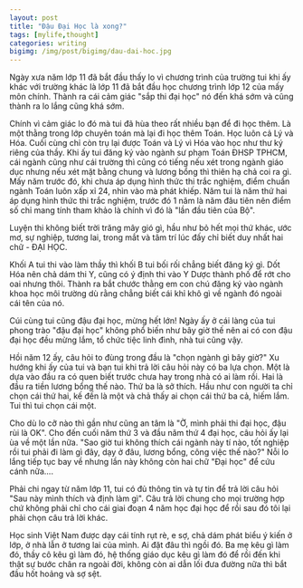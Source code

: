 ```yaml
---
layout: post
title: "Đậu Đại Học là xong?"
tags: [mylife,thought]
categories: writing
bigimg: /img/post/bigimg/dau-dai-hoc.jpg
---
```


Ngày xưa năm lớp 11 đã bắt đầu thấy lo vì chương trình của trường tui khi ấy khác với trường khác là lớp 11 đã bắt đầu học chương trình lớp 12 của mấy môn chính. Thành ra cái cảm giác "sắp thi đại học" nó đến khá sớm và cũng thành ra lo lắng cũng khá sớm.

Chính vì cảm giác lo đó mà tui đã hùa theo rất nhiều bạn để đi học thêm. Là một thằng trong lớp chuyên toán mà lại đi học thêm Toán. Học luôn cả Lý và Hóa. Cuối cùng chỉ còn trụ lại được Toán và Lý vì Hóa vào học như thư ký riêng của thầy.
Khi ấy tui đăng ký vào ngành sư phạm Toán ĐHSP TPHCM, cái ngành cũng như cái trường thì cũng có tiếng nếu xét trong ngành giáo dục nhưng nếu xét mặt bằng chung và lương bổng thì thiên hạ chả coi ra gì. Mấy năm trước đó, khi chưa áp dụng hình thức thi trắc nghiệm, điểm chuẩn ngành Toán luôn xấp xỉ 24, nhìn vào mà phát khiếp. Năm tui là năm thứ hai áp dụng hình thức thi trắc nghiệm, trước đó 1 năm là năm đâu tiên nên điểm số chỉ mang tính tham khảo là chính vì đó là "lần đầu tiên của Bộ".

Luyện thi không biết trời trăng mây gió gì, hầu như bỏ hết mọi thứ khác, ước mơ, sự nghiệp, tương lai, trong mắt và tâm trí lúc đấy chỉ biết duy nhất hai chữ - ĐẠI HỌC.

Khối A tui thi vào làm thầy thì khối B tui bối rối chẳng biết đăng ký gì. Dốt Hóa nên chả dám thi Y, cũng có ý định thi vào Y Dược thành phố để rớt cho oai nhưng thôi. Thành ra bắt chước thằng em con chú đăng ký vào ngành khoa học môi trường dù rằng chẳng biết cái khỉ khô gì về ngành đó ngoài cái tên của nó.

Cúi cùng tui cũng đậu đại học, mừng hết lớn! Ngày ấy ở cái làng của tui phong trào "đậu đại học" không phổ biến như bây giờ thế nên ai có con đậu đại học đều mừng lắm, tổ chức tiệc linh đình, nhà tui cũng vậy.

Hồi năm 12 ấy, câu hỏi to đùng trong đầu là "chọn ngành gì bây giờ?" Xu hướng khi ấy của tui và bạn tui khi trả lời câu hỏi này có ba lựa chọn. Một là dựa vào đầu ra có quen biết trước chưa hay trong nhà có ai làm rồi. Hai là đầu ra tiền lương bổng thế nào. Thứ ba là sở thích. Hầu như con người ta chỉ chọn cái thứ hai, kế đến là một và chả thấy ai chọn cái thứ ba cả, hiếm lắm. Tui thì tui chọn cái một.

Cho dù lo cỡ nào thì gần như cũng an tâm là "Ờ, mình phải thi đại học, đậu rùi là OK". Cho đến cuối năm thứ 3 và đầu năm thứ 4 đại học, câu hỏi ấy lại ùa về một lần nữa. "Sao giờ tui không thích cái ngành này tí nào, tốt nghiệp rồi tui phải đi làm gì đây, dạy ở đâu, lương bổng, công việc thế nào?" Nỗi lo lắng tiếp tục bay về nhưng lần này không còn hai chữ "Đại học" để cứu cánh nữa....

Phải chi ngay từ năm lớp 11, tui có đủ thông tin và tự tin để trả lời câu hỏi "Sau này mình thích và định làm gì". Câu trả lời chung cho mọi trường hợp chứ không phải chỉ cho cái giai đoạn 4 năm học đại học để rồi sau đó tôi lại phải chọn câu trả lời khác.

Học sinh Việt Nam được dạy cái tính rụt rè, e sợ, chả dám phát biểu ý kiến ở lớp, ở nhà lẫn ở tương lai của mình. Ai đặt đâu thì ngồi đó. Ba mẹ kêu gì làm đó, thầy cô kêu gì làm đó, hệ thống giáo dục kêu gì làm đó để rồi đến khi thật sự bước chân ra ngoài đời, không còn ai dẫn lối đưa đường nữa thì bắt đầu hốt hoảng và sợ sệt.

